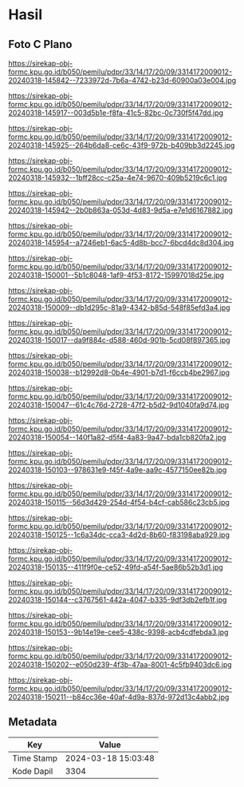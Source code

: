 # Hasil

## Foto C Plano

https://sirekap-obj-formc.kpu.go.id/b050/pemilu/pdpr/33/14/17/20/09/3314172009012-20240318-145842--7233972d-7b6a-4742-b23d-60900a03e004.jpg

https://sirekap-obj-formc.kpu.go.id/b050/pemilu/pdpr/33/14/17/20/09/3314172009012-20240318-145917--003d5b1e-f8fa-41c5-82bc-0c730f5f47dd.jpg

https://sirekap-obj-formc.kpu.go.id/b050/pemilu/pdpr/33/14/17/20/09/3314172009012-20240318-145925--264b6da8-ce6c-43f9-972b-b409bb3d2245.jpg

https://sirekap-obj-formc.kpu.go.id/b050/pemilu/pdpr/33/14/17/20/09/3314172009012-20240318-145932--1bff28cc-c25a-4e74-9670-409b5219c6c1.jpg

https://sirekap-obj-formc.kpu.go.id/b050/pemilu/pdpr/33/14/17/20/09/3314172009012-20240318-145942--2b0b863a-053d-4d83-9d5a-e7e1d6167882.jpg

https://sirekap-obj-formc.kpu.go.id/b050/pemilu/pdpr/33/14/17/20/09/3314172009012-20240318-145954--a7246eb1-6ac5-4d8b-bcc7-6bcd4dc8d304.jpg

https://sirekap-obj-formc.kpu.go.id/b050/pemilu/pdpr/33/14/17/20/09/3314172009012-20240318-150001--5b1c8048-1af9-4f53-8172-15997018d25e.jpg

https://sirekap-obj-formc.kpu.go.id/b050/pemilu/pdpr/33/14/17/20/09/3314172009012-20240318-150009--db1d295c-81a9-4342-b85d-548f85efd3a4.jpg

https://sirekap-obj-formc.kpu.go.id/b050/pemilu/pdpr/33/14/17/20/09/3314172009012-20240318-150017--da9f884c-d588-460d-901b-5cd08f897365.jpg

https://sirekap-obj-formc.kpu.go.id/b050/pemilu/pdpr/33/14/17/20/09/3314172009012-20240318-150038--b12992d8-0b4e-4901-b7d1-f6ccb4be2967.jpg

https://sirekap-obj-formc.kpu.go.id/b050/pemilu/pdpr/33/14/17/20/09/3314172009012-20240318-150047--61c4c76d-2728-47f2-b5d2-9d1040fa9d74.jpg

https://sirekap-obj-formc.kpu.go.id/b050/pemilu/pdpr/33/14/17/20/09/3314172009012-20240318-150054--140f1a82-d5f4-4a83-9a47-bda1cb820fa2.jpg

https://sirekap-obj-formc.kpu.go.id/b050/pemilu/pdpr/33/14/17/20/09/3314172009012-20240318-150103--978631e9-f45f-4a9e-aa9c-4577150ee82b.jpg

https://sirekap-obj-formc.kpu.go.id/b050/pemilu/pdpr/33/14/17/20/09/3314172009012-20240318-150115--56d3d429-254d-4f54-b4cf-cab586c23cb5.jpg

https://sirekap-obj-formc.kpu.go.id/b050/pemilu/pdpr/33/14/17/20/09/3314172009012-20240318-150125--1c6a34dc-cca3-4d2d-8b60-f83198aba929.jpg

https://sirekap-obj-formc.kpu.go.id/b050/pemilu/pdpr/33/14/17/20/09/3314172009012-20240318-150135--411f9f0e-ce52-49fd-a54f-5ae86b52b3d1.jpg

https://sirekap-obj-formc.kpu.go.id/b050/pemilu/pdpr/33/14/17/20/09/3314172009012-20240318-150144--c3767561-442a-4047-b335-9df3db2efb1f.jpg

https://sirekap-obj-formc.kpu.go.id/b050/pemilu/pdpr/33/14/17/20/09/3314172009012-20240318-150153--9b14e19e-cee5-438c-9398-acb4cdfebda3.jpg

https://sirekap-obj-formc.kpu.go.id/b050/pemilu/pdpr/33/14/17/20/09/3314172009012-20240318-150202--e050d239-4f3b-47aa-8001-4c5fb9403dc6.jpg

https://sirekap-obj-formc.kpu.go.id/b050/pemilu/pdpr/33/14/17/20/09/3314172009012-20240318-150211--b84cc36e-40af-4d9a-837d-972d13c4abb2.jpg


## Metadata

| Key        | Value               |
| ---------- | ------------------- |
| Time Stamp | 2024-03-18 15:03:48 |
| Kode Dapil | 3304                |



